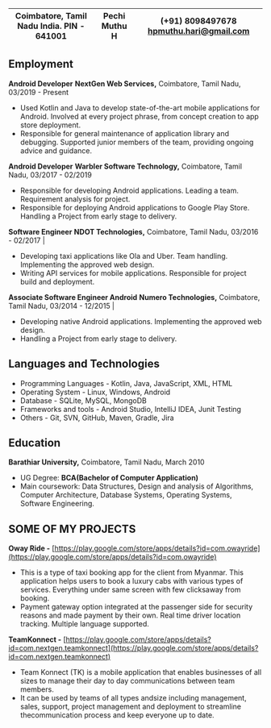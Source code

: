 
| Coimbatore, Tamil Nadu India. PIN - 641001 | **Pechi Muthu H** | (+91) 8098497678 hpmuthu.hari@gmail.com |
| --- | --- | --- |
##  **Employment** ##
 **Android Developer**
 **NextGen Web Services,** Coimbatore, Tamil Nadu, 03/2019 - Present 
- Used Kotlin and Java to develop state-of-the-art mobile applications for Android. Involved at every project phrase, from concept creation to app store deployment.
- Responsible for general maintenance of application library and debugging. Supported junior members of the team, providing ongoing advice and guidance.

 **Android Developer**
 **Warbler Software Technology,** Coimbatore, Tamil Nadu, 03/2017 - 02/2019
- Responsible for developing Android applications. Leading a team. Requirement analysis for project.
- Responsible for deploying Android applications to Google Play Store. Handling a Project from early stage to delivery.

 **Software Engineer**
 **NDOT Technologies,** Coimbatore, Tamil Nadu, 03/2016 - 02/2017 |
- Developing taxi applications like Ola and Uber. Team handling. Implementing the approved web design.
- Writing API services for mobile applications. Responsible for project build and deployment.

 **Associate Software Engineer Android**
 **Numero Technologies,** Coimbatore, Tamil Nadu, 03/2014 - 12/2015 |
- Developing native Android applications. Implementing the approved web design.
- Handling a Project from early stage to delivery.

## **Languages and Technologies** ##
- Programming Languages - Kotlin, Java, JavaScript, XML, HTML
- Operating System - Linux, Windows, Android
- Database - SQLite, MySQL, MongoDB
- Frameworks and tools - Android Studio, IntelliJ IDEA, Junit Testing
- Others - Git, SVN, GitHub, Maven, Gradle, Jira

## **Education** ##
**Barathiar University,** Coimbatore, Tamil Nadu, March 2010
- UG Degree: **BCA(****B****achelor of Computer Application)**
- Main coursework: Data Structures, Design and analysis of Algorithms, Computer Architecture, Database Systems, Operating Systems, Software Engineering.

## **SOME OF MY PROJECTS** ##
**Oway Ride -** [https://play.google.com/store/apps/details?id=com.owayride](https://play.google.com/store/apps/details?id=com.owayride)
- This is a type of taxi booking app for the client from Myanmar. This application helps users to book a luxury cabs with various types of services. Everything under same screen with few clicksaway from booking.
- Payment gateway option integrated at the passenger side for security reasons and made payment by their own. Real time driver location tracking. Multiple language supported.

**TeamKonnect -** [https://play.google.com/store/apps/details?id=com.nextgen.teamkonnect](https://play.google.com/store/apps/details?id=com.nextgen.teamkonnect)
- Team Konnect (TK) is a mobile application that enables businesses of all sizes to manage their day to day communications between team members.
- It can be used by teams of all types andsize including management, sales, support, project management and deployment to streamline thecommunication process and keep everyone up to date.
